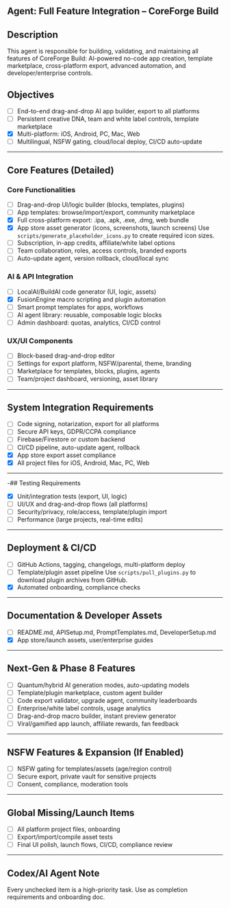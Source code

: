 ## Agent: Full Feature Integration – CoreForge Build

## Description
This agent is responsible for building, validating, and maintaining all features of CoreForge Build: AI-powered no-code app creation, template marketplace, cross-platform export, advanced automation, and developer/enterprise controls.

## Objectives
- [ ] End-to-end drag-and-drop AI app builder, export to all platforms
- [ ] Persistent creative DNA, team and white label controls, template marketplace
 - [x] Multi-platform: iOS, Android, PC, Mac, Web
- [ ] Multilingual, NSFW gating, cloud/local deploy, CI/CD auto-update

---

## Core Features (Detailed)

### Core Functionalities
- [ ] Drag-and-drop UI/logic builder (blocks, templates, plugins)
- [ ] App templates: browse/import/export, community marketplace
- [x] Full cross-platform export: .ipa, .apk, .exe, .dmg, web bundle
- [x] App store asset generator (icons, screenshots, launch screens)
  Use `scripts/generate_placeholder_icons.py` to create required icon sizes.
- [ ] Subscription, in-app credits, affiliate/white label options
- [ ] Team collaboration, roles, access controls, branded exports
- [ ] Auto-update agent, version rollback, cloud/local sync

### AI & API Integration
- [ ] LocalAI/BuildAI code generator (UI, logic, assets)
- [x] FusionEngine macro scripting and plugin automation
- [ ] Smart prompt templates for apps, workflows
- [ ] AI agent library: reusable, composable logic blocks
- [ ] Admin dashboard: quotas, analytics, CI/CD control

### UX/UI Components
- [ ] Block-based drag-and-drop editor
- [ ] Settings for export platform, NSFW/parental, theme, branding
- [ ] Marketplace for templates, blocks, plugins, agents
- [ ] Team/project dashboard, versioning, asset library

---

## System Integration Requirements
- [ ] Code signing, notarization, export for all platforms
- [ ] Secure API keys, GDPR/CCPA compliance
- [ ] Firebase/Firestore or custom backend
- [ ] CI/CD pipeline, auto-update agent, rollback
 - [x] App store export asset compliance
 - [x] All project files for iOS, Android, Mac, PC, Web

---

-## Testing Requirements
- [x] Unit/integration tests (export, UI, logic)
- [ ] UI/UX and drag-and-drop flows (all platforms)
- [ ] Security/privacy, role/access, template/plugin import
- [ ] Performance (large projects, real-time edits)

---

## Deployment & CI/CD
- [ ] GitHub Actions, tagging, changelogs, multi-platform deploy
- [ ] Template/plugin asset pipeline
  Use `scripts/pull_plugins.py` to download plugin archives from GitHub.
- [x] Automated onboarding, compliance checks

---

## Documentation & Developer Assets
- [ ] README.md, APISetup.md, PromptTemplates.md, DeveloperSetup.md
 - [x] App store/launch assets, user/enterprise guides

---

## Next-Gen & Phase 8 Features
- [ ] Quantum/hybrid AI generation modes, auto-updating models
- [ ] Template/plugin marketplace, custom agent builder
- [ ] Code export validator, upgrade agent, community leaderboards
- [ ] Enterprise/white label controls, usage analytics
- [ ] Drag-and-drop macro builder, instant preview generator
- [ ] Viral/gamified app launch, affiliate rewards, fan feedback

---

## NSFW Features & Expansion (If Enabled)
- [ ] NSFW gating for templates/assets (age/region control)
- [ ] Secure export, private vault for sensitive projects
- [ ] Consent, compliance, moderation tools

---

## Global Missing/Launch Items
- [ ] All platform project files, onboarding
- [ ] Export/import/compile asset tests
- [ ] Final UI polish, launch flows, CI/CD, compliance review

---

## Codex/AI Agent Note
Every unchecked item is a high-priority task. Use as completion requirements and onboarding doc.

